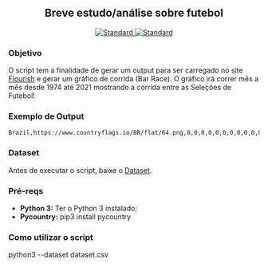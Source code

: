 <h2 align="center">Breve estudo/análise sobre futebol</h2>

<div align="center">
  <a href="https://www.python.org/downloads/">
    <img src="https://img.shields.io/badge/Python-3-blue.svg"
      alt="Standard" />
  </a>
  <a href="https://www.python.org/downloads/">
    <img src="https://img.shields.io/badge/Kaggle-Datasets-blue.svg"
      alt="Standard" />
  </a>
</div>

### Objetivo
O script tem a finalidade de gerar um output para ser carregado no site <a href="https://app.flourish.studio/">Flourish</a> e gerar um gráfico de corrida (Bar Race).
 O gráfico irá correr mês a mês desde 1974 até 2021 mostrando a corrida entre as Seleções de Futebol!

### Exemplo de Output
```csv
Brazil,https://www.countryflags.io/BR/flat/64.png,0,0,0,0,0,0,0,0,0,0,0,0,0,0,0,0,0,0,0,0,0,0,0,0,0,0,0,0,0,0,0,0,0,0,0,0,0,0,0,0,0,0,0,0,0,0,0,0,0,0,0,0,0,0,0,0,0,0,0,0,0,0,0,0,0,0,0,0,0,0,0,0,0,0,0,0,0,0,0,0,0,0,0,0,0,0,0,0,0,0,0,0,0,0,0,0,0,0,0,0,0,0,0,0,0,0,0,0,0,0,0,0,0,0,0,0,0,0,0,0,0,0,0,0,0,0,0,0,0,0,0,0,0,0,0,0,0,0,0,0,0,0,0,0,0,0,0,0,0,0,0,0,0,0,0,0,0,0,0,0,0,0,0,0,0,0,0,0,0,0,0,0,0,0,1,1,1,1,1,1,1,1,1,1,1,1,1,1,2,2,2,2,2,2,2,2,2,2,3,3,3,3,3,3,3,3,3,3,3,3,6,6,6,6,6,6,6,6,6,6,6,6,6,6,6,6,7,7,7,7,7,7,7,7,7,7,7,8,8,8,8,8,8,8,8,8,8,8,8,12,12,12,12,12,12,12,12,12,12,12,12,12,13,14,14,14,14,14,14,14,14,14,14,14,14,14,14,14,14,14,14,14,14,14,14,14,16,16,16,16,16,16,16,16,16,16,16,16,16,16,16,16,16,16,16,16,16,16,16,16,16,16,16,16,16,16,16,16,16,16,16,16,16,16,16,16,16,16,16,16,16,16,16,16,16,16,16,16,16,16,17,20,20,20,20,20,20,20,20,20,20,20,20,20,21,21,21,21,21,21,21,21,21,21,21,21,21,21,22,22,22,22,22,22,22,22,22,22,22,22,22,22,22,22,22,22,22,22,22,22,22,22,22,22,22,22,22,22,22,22,22,22,22,22,22,22,22,22,22,22,22,22,22,22,22,22,23,26,26,26,26,26,26,26,26,26,26,26,26,26,26,26,26,26,29,29,29,29,29,29,29,30,30,30,30,30,30,30,30,30,30,30,30,30,30,31,31,31,31,31,31,31,31,31,31,31,31,31,31,31,31,31,31,31,31,31,34,34,34,34,34,34,34,34,34,34,34,34,34,34,34,34,34,34,34,34,34,34,36,36,36,36,36,36,36,38,41,41,41,41,41,41,41,41,41,41,43,45,46,46,46,46,46,46,46,46,46,46,46,46,46,46,47,47,47,47,47,47,47,47,47,47,47,47,47,47,47,47,47,47,47,47,47,47,47,53,54,54,54,54,54,54,54,54,54,54,54,54,56,57,60,60,60,60,60,60,60,60,60,60,60,60,60,60,60,60,60,60,60,64,64,64,64,64,64,64,64,64,64,64,68,68,68,68,68,68,68,68,68,68,68,69,71,71,71,72,72,72,72,72,72,72,72,72,72,72,72,72,72,72,73,73,74,74,74,76,80,82,83,86,87,88,88,88,88,88,88,88,92,93,93,95,96,96,96,96,96,96,96,96,96,96,99,104,104,104,104,104,104,104,104,104,108,108,109,109,109,109,111,111,111,114,114,114,117,118,122,123,125,125,125,125,125,125,125,125,125,126,129,130,130,130,130,130,130,130,130,130,130,132,137,141,141,141,141,141,141,141,141,141,143,145,148,148,148,148,148,148,148,148,148,148,148,148,149,150,150,150,150,150,150,150,150,150,150,150,150,154,155,155,156,156,157,157,157,157,157,158,161,167,168,168,168,168,168,168,168,168,168,168,168,168,168,168,169,169,169,169,169,169,169,169,169,174,178,180,180,180,181,182,182,182,182,184,184,185,185,191,191,191,191,191,191,191,194,195,195,201,201,201,202,203,203,203,203,203,203,203,203,203,205,205,205,205,205,205,205,205,205,206,206,206,209,209,209,209,209,209,209,209,209,209,210,215,216,216,216,216,216,216,216,216,216,220,222,225,225,225,225,225,225,225,225,225,226,226,226,226,227,230,230,231,231,231,231,233,233,234,237,239,239,239,239,239,239,240,241,241,243,243,243,245,247,247,247,247,247,247,247,247,247,248,250,254,254,254,254,254,254,254,254,254,254,254,256,256,256,258,258,258,258,258,258,258,258,258,258,260,260,261,262,263,263,264,265,268,271,271,274,274,275,275,275,276,276,276,277,277,278,278,280,283,284,284,284,284,284,284,284,284,284,285,285,287,287,288,289,289,289,289,289,289,289,289,289,290,290,290,290,290,290,290,290,290,290,291,293,296,296,296,296,296,296,296,296,296,296,300,300,304,304,304,304,304,304,304,304,304,304,304,306,309,309,309,309,309,309,310,310,310,310,310,310,310,313,314,314,315,315,315,315,315,316,317,318,319,326,327,328,329,329,330,330,330,330,330,331,334,334,334,334,334,334,334,334,334,334,334,335,335,339,339,339,340,340,341,341,342,342,343,343,343,344,346,347,347,347,348,348,348,348,348,348,350,351,354,356,356,356,357,357,357,358,358,359,363,366,366,366,366,366,367,367,368,368,368,369,372,376,378,378,379,380,381,384,384,385,386,386,386,386,386,386,387,388,389,389,390,390,392,392,399,399,401,402,403,404,409,409,411,412,412,412,416,417,417,417,418,419,419,419,419,420,420,420,425,433,434,435,435,435,435,435,436,436,437,438,439,440,440,441,442,443,443,443,443,444,444,445,445,447,449,449,450,451,451,452,453,455,455,457,464,464,464,464,464,465,465,465,465,465,465,465,467,470,470,472,473,473,473,473,473,473,474,475,476,479,480,481,482,482,482,482,483,484,485,485,489,489,489,490,491,492,492,492,492,493,493,493,498,498,498,500,501,502,502,502,502,504,504,504,504,508,509,511,512,513,513,513,514,515,515,516,516,516,516,517,518,519,519,519,520,520,520,520,527,527,528,529,529,531,531,531,531,532,532,532,537,537,538,538,540,540,540,540,540,541,541,541,542,543,543,545,547,549,549,549,550,550,550,552,552,552,553,556,558,558,558,558,558,558,559,559,565,565,565,567,569,571,571,571,571,572,572,572,576,577,577,577,579,581,581,581,581,583,583,583,587,587,587,588,589,590,590,590,590,590,590,590,591,591,591,593,595,597,597,598,598,600,600,600,601,601,602,602,603,604,604,604,604,606,606,606,610,611,611,613,615,617,617,617,617,618,618,618,622,624,624,624,624,625,625,625,625,625,627,629,629,629,629,629
```

### Dataset
Antes de executar o script, baixe o <a href="https://www.kaggle.com/martj42/international-football-results-from-1872-to-2017">Dataset</a>.

### Pré-reqs
- __Python 3:__ Ter o Python 3 instalado;
- __Pycountry:__ pip3 install pycountry

### Como utilizar o script
python3 --dataset dataset.csv
